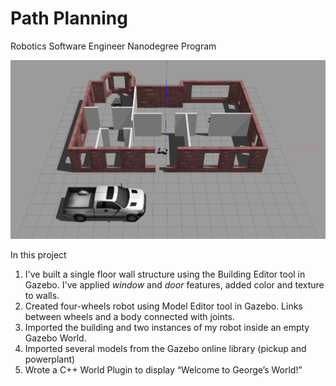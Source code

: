 # Path Planning
Robotics Software Engineer Nanodegree Program

![Gazebo][image1]

In this project
1. I've built a single floor wall structure using the Building Editor tool in Gazebo. I've applied _window_ and _door_ features, added color and texture to walls.
2. Created four-wheels robot using Model Editor tool in Gazebo. Links between wheels and a body connected with joints.
3. Imported the building and two instances of my robot inside an empty Gazebo World.
4. Imported several models from the Gazebo online library (pickup and powerplant)
5. Wrote a C++ World Plugin to display “Welcome to George’s World!”

[//]: # (Image References)
[image1]: ./build-my-world.png
